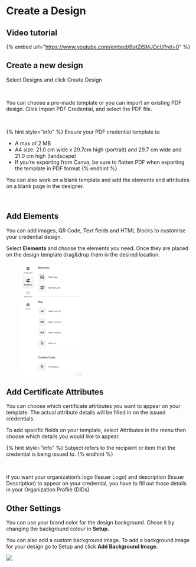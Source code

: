 # Create a Design

## Video tutorial <a href="#h_05a8c37fff" id="h_05a8c37fff"></a>

{% embed url="https://www.youtube.com/embed/BotZiSMJOcU?rel=0" %}

## Create a new design <a href="#h_314866d147" id="h_314866d147"></a>

Select Designs and click Create Design

<figure><img src="https://downloads.intercomcdn.com/i/o/802003056/9cf967533170a1b87f811972/63e6a82e324b027e5054ecce_1-credential+certificate+template+create+design.jpg" alt=""><figcaption></figcaption></figure>

You can choose a pre-made template or you can import an existing PDF design. Click Import PDF Credential, and select the PDF file.

<figure><img src="https://downloads.intercomcdn.com/i/o/802005315/04ae53917dc3e669ccc0d632/64558e0ba17249dda9bf8ed3_4-Import+credential+PDF.jpeg" alt=""><figcaption></figcaption></figure>

{% hint style="info" %}
Ensure your PDF credential template is:

* A max of 2 MB
* A4 size: 21.0 cm wide x 29.7cm high (portrait) and 29.7 cm wide and 21.0 cm high (landscape)
* If you’re exporting from Canva, be sure to flatten PDF when exporting the template in PDF format
{% endhint %}

You can also work on a blank template and add the elements and attributes on a blank page in the designer.

<figure><img src="https://downloads.intercomcdn.com/i/o/802008644/688fbef383145393ac06c7cb/Screenshot+2023-08-07+at+15.09.10.png" alt=""><figcaption></figcaption></figure>

## Add Elements <a href="#h_7134d4b8e1" id="h_7134d4b8e1"></a>

You can add images, QR Code, Text fields and HTML Blocks to customise your credential design.

Select **Elements** and choose the elements you need. Once they are placed on the design template drag\&drop them in the desired location.

<div align="left">

<figure><img src="../.gitbook/assets/Screenshot 2024-01-26 at 15.12.58.png" alt="" width="165"><figcaption></figcaption></figure>

</div>

## Add Certificate Attributes <a href="#h_29f46e8321" id="h_29f46e8321"></a>

You can choose which certificate attributes you want to appear on your template. The actual attribute details will be filled in on the issued credentials.

To add specific fields on your template, select Attributes in the menu then choose which details you would like to appear.

{% hint style="info" %}
Subject refers to the recipient or item that the credential is being issued to.
{% endhint %}

<figure><img src="https://downloads.intercomcdn.com/i/o/802018834/43b0570ceff840b6068c0841/Screenshot+2023-08-07+at+15.20.49.png" alt=""><figcaption></figcaption></figure>

If you want your organization’s logo (Issuer Logo) and description (Issuer Description) to appear on your credential, you have to fill out those details in your Organization Profile (DIDs).

## Other Settings <a href="#h_0097b6e872" id="h_0097b6e872"></a>

You can use your brand color for the design background. Chose it by changing the background colour in **Setup.**

You can also add a custom background image. To add a background image for your design go to Setup and click **Add Background Image.**

![](https://downloads.intercomcdn.com/i/o/802013789/e81df52148283faac0becc4c/63570d9f5432fa87e8a12f21\_5-Add+background+image.png)



